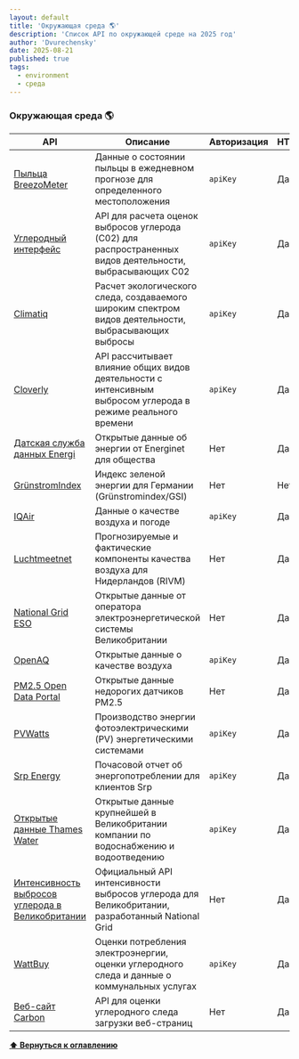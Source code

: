 ```yaml
---
layout: default
title: 'Окружающая среда 🌎'
description: 'Список API по окружающей среде на 2025 год'
author: 'Dvurechensky'
date: 2025-08-21
published: true
tags:
  - environment
  - среда
---
```


### Окружающая среда 🌎

| API                                                                                                                                 | Описание                                                                                                     | Авторизация | HTTPS | CORS       |
| ----------------------------------------------------------------------------------------------------------------------------------- | ------------------------------------------------------------------------------------------------------------ | ----------- | ----- | ---------- |
| [Пыльца BreezoMeter](https://docs.breezometer.com/api-documentation/pollen-api/v2/)                                                 | Данные о состоянии пыльцы в ежедневном прогнозе для определенного местоположения                             | `apiKey`    | Да    | Неизвестно |
| [Углеродный интерфейс](https://docs.carboninterface.com/)                                                                           | API для расчета оценок выбросов углерода (C02) для распространенных видов деятельности, выбрасывающих C02    | `apiKey`    | Да    | Да         |
| [Climatiq](https://docs.climatiq.io)                                                                                                | Расчет экологического следа, создаваемого широким спектром видов деятельности, выбрасывающих выбросы         | `apiKey`    | Да    | Да         |
| [Cloverly](https://www.cloverly.com/carbon-offset-documentation)                                                                    | API рассчитывает влияние общих видов деятельности с интенсивным выбросом углерода в режиме реального времени | `apiKey`    | Да    | Неизвестно |
| [Датская служба данных Energi](https://www.energidataservice.dk/)                                                                   | Открытые данные об энергии от Energinet для общества                                                         | Нет         | Да    | Неизвестно |
| [GrünstromIndex](https://gruenstromindex.de/)                                                                                       | Индекс зеленой энергии для Германии (Grünstromindex/GSI)                                                     | Нет         | Нет   | Да         |
| [IQAir](https://www.iqair.com/air-pollution-data-api)                                                                               | Данные о качестве воздуха и погоде                                                                           | `apiKey`    | Да    | Неизвестно |
| [Luchtmeetnet](https://api-docs.luchtmeetnet.nl/)                                                                                   | Прогнозируемые и фактические компоненты качества воздуха для Нидерландов (RIVM)                              | Нет         | Да    | Неизвестно |
| [National Grid ESO](https://data.nationalgrideso.com/)                                                                              | Открытые данные от оператора электроэнергетической системы Великобритании                                    | Нет         | Да    | Неизвестно |
| [OpenAQ](https://docs.openaq.org/)                                                                                                  | Открытые данные о качестве воздуха                                                                           | `apiKey`    | Да    | Неизвестно |
| [PM2.5 Open Data Portal](https://pm25.lass-net.org/#apis)                                                                           | Открытые данные недорогих датчиков PM2.5                                                                     | Нет         | Да    | Неизвестно |
| [PVWatts](https://developer.nrel.gov/docs/solar/pvwatts/v6/)                                                                        | Производство энергии фотоэлектрическими (PV) энергетическими системами                                       | `apiKey`    | Да    | Неизвестно |
| [Srp Energy](https://srpenergy-api-client-python.readthedocs.io/en/latest/api.html)                                                 | Почасовой отчет об энергопотреблении для клиентов Srp                                                        | `apiKey`    | Да    | Нет        |
| [Открытые данные Thames Water](https://data.thameswater.co.uk)                                                                      | Открытые данные крупнейшей в Великобритании компании по водоснабжению и водоотведению                        | `apiKey`    | Да    | Неизвестно |
| [Интенсивность выбросов углерода в Великобритании](https://carbon-intensity.github.io/api-definitions/#carbon-intensity-api-v1-0-0) | Официальный API интенсивности выбросов углерода для Великобритании, разработанный National Grid              | Нет         | Да    | Неизвестно |
| [WattBuy](https://wattbuy.readme.io/reference/getting-started-with-your-api)                                                        | Оценки потребления электроэнергии, оценки углеродного следа и данные о коммунальных услугах                  | `apiKey`    | Да    | Да         |
| [Веб-сайт Carbon](https://api.websitecarbon.com/)                                                                                   | API для оценки углеродного следа загрузки веб-страниц                                                        | Нет         | Да    | Неизвестно |

**[⬆ Вернуться к оглавлению](../index.md)**
